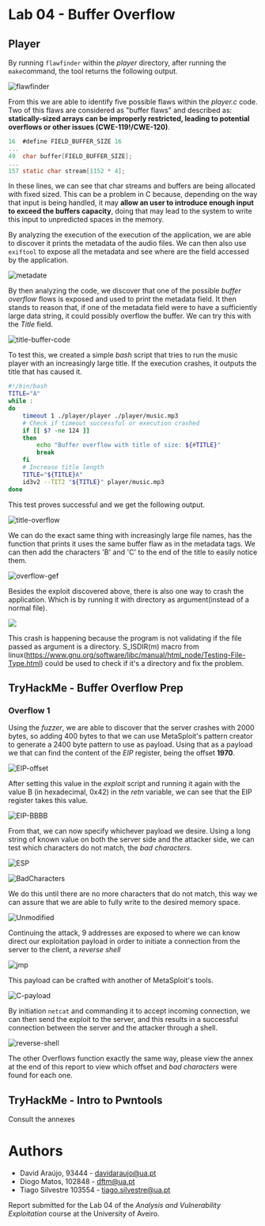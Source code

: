 <!--
 Copyright 2023 David Araújo, Diogo Matos, Tiago Silvestre
 
 Licensed under the Apache License, Version 2.0 (the "License");
 you may not use this file except in compliance with the License.
 You may obtain a copy of the License at
 
     http://www.apache.org/licenses/LICENSE-2.0
 
 Unless required by applicable law or agreed to in writing, software
 distributed under the License is distributed on an "AS IS" BASIS,
 WITHOUT WARRANTIES OR CONDITIONS OF ANY KIND, either express or implied.
 See the License for the specific language governing permissions and
 limitations under the License.
-->

# Lab 04 - Buffer Overflow

## Player

By running `flawfinder` within the _player_ directory, after running the `make`command, the tool returns the following output.

![flawfinder](./prints/Screenshot%20from%202023-12-17%2012-11-34.png)

<P style="page-break-before: always">

From this we are able to identify five possible flaws within the _player.c_ code. Two of this flaws are considered as "buffer flaws" and described as: **statically-sized arrays can be improperly restricted, leading to potential overflows or other issues (CWE-119!/CWE-120)**.

```C
16  #define FIELD_BUFFER_SIZE 16
...
49  char buffer[FIELD_BUFFER_SIZE];
...
157 static char stream[1152 * 4];
```

In these lines, we can see that char streams and buffers are being allocated with fixed sized. This can be a problem in C because, depending on the way that input is being handled, it may **allow an user to introduce enough input to exceed the buffers capacity**, doing that may lead to the system to write this input to unpredicted spaces in the memory.

By analyzing the execution of the execution of the application, we are able to discover it prints the metadata of the audio files. We can then also use `exiftool` to expose all the metadata and see where are the field accessed by the application.

![metadate](./prints/2023-12-17_13-55.png)

By then analyzing the code, we discover that one of the possible _buffer overflow_ flows is exposed and used to print the metadata field. It then stands to reason that, if one of the metadata field were to have a sufficiently large data string, it could possibly overflow the buffer. We can try this with the _Title_ field.

![title-buffer-code](./prints/2023-12-17_14-01.png)

To test this, we created a simple _bash_ script that tries to run the music player with an increasingly large title. If the execution crashes, it outputs the title that has caused it.

```Bash
#!/bin/bash
TITLE="A"
while :
do
    timeout 1 ./player/player ./player/music.mp3
    # Check if timeout successful or execution crashed
    if [[ $? -ne 124 ]]
    then
        echo "Buffer overflow with title of size: ${#TITLE}"
        break
    fi
    # Increase title length
    TITLE="${TITLE}A"
    id3v2 --TIT2 "${TITLE}" player/music.mp3
done
```

<P style="page-break-before: always">

This test proves successful and we get the following output.

![title-overflow](./prints/2023-12-17_17-52.png)

We can do the exact same thing with increasingly large file names, has the function that prints it uses the same buffer flaw as in the metadata tags. We can then add the characters 'B' and 'C' to the end of the title to easily notice them.

![overflow-gef](./prints/2023-12-18_12-12.png)

Besides the exploit discovered above, there is also one way to crash the application. Which is by running it with directory as argument(instead of a normal file).

![](./prints/player_dir_arg.png)


This crash is happening because the program is not validating if the file passed as argument is a directory. S\_ISDIR(m) macro from linux(https://www.gnu.org/software/libc/manual/html_node/Testing-File-Type.html) could be used to check if it's a directory and fix the problem.

<P style="page-break-before: always">

## TryHackMe - Buffer Overflow Prep

### Overflow 1

Using the _fuzzer_, we are able to discover that the server crashes with 2000 bytes, so adding 400 bytes to that we can use MetaSploit's pattern creator to generate a 2400 byte pattern to use as payload. Using that as a payload we that can find the content of the _EIP_ register, being the offset **1970**.

![EIP-offset](./prints/2023-12-19_12-09.png)

After setting this value in the _exploit_ script and running it again with the value B (in hexadecimal, 0x42) in the _retn_ variable, we can see that the EIP register takes this value.

![EIP-BBBB](./prints/2023-12-19_12-18.png)

From that, we can now specify whichever payload we desire. Using a long string of known value on both the server side and the attacker side, we can test which characters do not match, the _bad characters_.

![ESP](./prints/2023-12-19_12-31.png)

![BadCharacters](./prints/2023-12-19_12-35.png)

<P style="page-break-before: always">

We do this until there are no more characters that do not match, this way we can assure that we are able to fully write to the desired memory space.

![Unmodified](./prints/2023-12-19_12-46.png)

Continuing the attack, 9 addresses are exposed to where we can know direct our exploitation payload in order to initiate a connection from the server to the client, a _reverse shell_

![jmp](./prints/2023-12-19_12-49.png)

<P style="page-break-before: always">

This payload can be crafted with another of MetaSploit's tools.

![C-payload](./prints/2023-12-19_15-35.png)

By initiation `netcat` and commanding it to accept incoming connection, we can then send the exploit to the server, and this results in a successful connection between the server and the attacker through a shell.

![reverse-shell](./prints/2023-12-19_16-00.png)

The other Overflows function exactly the same way, please view the annex at the end of this report to view which offset and _bad characters_ were found for each one.

<P style="page-break-before: always">

## TryHackMe - Intro to Pwntools

Consult the annexes

<P style="page-break-before: always">

# Authors

- David Araújo, 93444 - [davidaraujo@ua.pt](mailto:davidaraujo@ua.pt)
- Diogo Matos, 102848 - [dftm@ua.pt](mailto:dftm@ua.pt)
- Tiago Silvestre 103554 - [tiago.silvestre@ua.pt](mailto:tiago.silvestre@ua.pt)

Report submitted for the Lab 04 of the _Analysis and Vulnerability Exploitation_ course at the University of Aveiro.